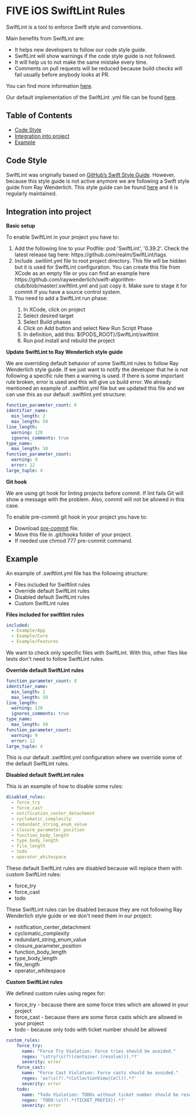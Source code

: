 # FIVE iOS SwiftLint Rules

SwiftLint is a tool to enforce Swift style and conventions.
 
Main benefits from SwiftLint are:
* It helps new developers to follow our code style guide.
* SwiftLint will show warnings if the code style guide is not followed.
* It will help us to not make the same mistake every time.
* Comments on pull requests will be reduced because build checks will fail usually before anybody looks at PR.
 
You can find more information [here](https://github.com/realm/SwiftLint).

Our default implementation of the SwiftLint .yml file can be found [here](https://github.com/fiveagency/ios-swift-guide/tree/proposal/swift-lint/Swift%20Lint/.swiftlint.yml).

## Table of Contents

* [Code Style](#code-style)
* [Integration into project](#integration-into-project)
* [Example](#example)

## Code Style
SwiftLint was originally based on [GitHub’s Swift Style Guide](https://github.com/github/swift-style-guide). However, because this style guide is not active anymore we are following a Swift style guide from Ray Wenderlich. This style guide can be found [here](https://github.com/raywenderlich/swift-style-guide) and it is regularly maintained.

## Integration into project
**Basic setup**

To enable SwiftLint in your project you have to:
<ol>
<li>Add the following line to your Podfile: pod 'SwiftLint', '0.39.2'. Check the latest release tag here: https://github.com/realm/SwiftLint/tags.</li>
<li>Include .switlint.yml file to root project directory. This file will be hidden but it is used for SwiftLint configuration. You can create this file from XCode as an empty file or you can find an example here https://github.com/raywenderlich/swift-algorithm-club/blob/master/.swiftlint.yml and just copy it. Make sure to stage it for commit if you have a source control system.</li>
<li>You need to add a SwiftLint run phase:</li>
  
<ol>
<li>In XCode, click on project</li>
<li>Select desired target</li>
<li>Select Build phases</li>
<li>Click on Add button and select New Run Script Phase</li>
<li>In definition, add this: ${PODS_ROOT}/SwiftLint/swiftlint</li>
<li>Run pod install and rebuild the project</li>
</ol>
  
</ol>

**Update SwiftLint to  Ray Wenderlich style guide**

We are overriding default behavior of some SwiftLint rules to follow Ray Wenderlich style guide. If we just want to notify the developer that he is not following a specific rule then a warning is used. If there is some important rule broken, error is used and this will give us build error. We already mentioned an example of .swiftlint.yml file but we updated this file and we can use this as our default .swiftlint.yml structure:

```yaml
function_parameter_count: 8 
identifier_name: 
  min_length: 2 
  max_length: 50 
line_length: 
  warning: 120 
  ignores_comments: true 
type_name: 
  max_length: 50
function_parameter_count: 
  warning: 9 
  error: 12 
large_tuple: 4
```

**Git hook**

We are using git hook for linting projects before commit. If lint fails Git will show a message with the problem. Also, commit will not be allowed in this case.

To enable pre-commit git hook in your project you have to:
* Download [pre-commit](https://github.com/fiveagency/ios-swift-guide/tree/proposal/swift-lint/Swift%20Lint/pre-commit)
 file.
* Move this file in .git/hooks folder of your project.
* If needed use chmod 777 pre-commit command.

## Example

An example of .swiftlint.yml file has the following structure:
* Files included for Swiftlint rules
* Override default SwiftLint rules
* Disabled default SwiftLint rules
* Custom SwiftLint rules

**Files included for swiftlint rules**

```yaml
included: 
  - Example/App 
  - Example/Core
  - Example/Features
 ```
 
We want to check only specific files with SwiftLint. With this, other files like tests don't need to follow SwiftLint rules.

**Override default SwiftLint rules**

```yaml
function_parameter_count: 8 
identifier_name: 
  min_length: 2 
  max_length: 50 
line_length: 
  warning: 120 
  ignores_comments: true 
type_name: 
  max_length: 50
function_parameter_count: 
  warning: 9 
  error: 12 
large_tuple: 4
```

This is our default .swiftlint.yml configuration where we override some of the default SwiftLint rules.

**Disabled default SwiftLint rules**

This is an example of how to disable some rules:

```yaml
disabled_rules:
  - force_try
  - force_cast
  - notification_center_detachment
  - cyclomatic_complexity
  - redundant_string_enum_value
  - closure_parameter_position
  - function_body_length
  - type_body_length
  - file_length
  - todo
  - operator_whitespace
```
 
These default SwiftLint rules are disabled because will replace them with custom SwiftLint rules:
* force_try
* force_cast
* todo
 
These SwiftLint rules can be disabled because they are not following Ray Wenderlich style guide or we don't need them in our project:
* notification_center_detachment
* cyclomatic_complexity
* redundant_string_enum_value
* closure_parameter_position
* function_body_length
* type_body_length
* file_length
* operator_whitespace

**Custom SwiftLint rules**

We defined custom rules using regex for:
* force_try - because there are some force tries which are allowed in your project
* force_cast - because there are some force casts which are allowed in your project
* todo - because only todo with ticket number should be allowed

```yaml
custom_rules:
    force_try:
      name: "Force Try Violation: Force tries should be avoided."
      regex: '\stry!\s(?!(container.(resolve))).*?'
      severity: error
    force_cast:
      name: "Force Cast Violation: Force casts should be avoided."
      regex: 'as!\s(?!.*(CollectionView|Cell)).*?'
      severity: error
    todo:
      name: "Todo Violation: TODOs without ticket number should be resolved."
      regex: 'TODO:\s(?!.*(TICKET_PREFIX)).*?'
      severity: error
```


